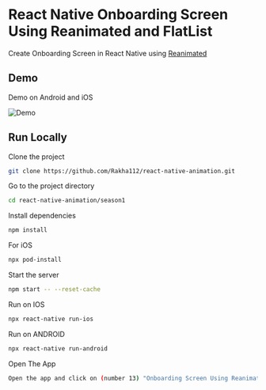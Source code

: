 # React Native Onboarding Screen Using Reanimated and FlatList

Create Onboarding Screen in React Native using [Reanimated](https://docs.swmansion.com/react-native-reanimated/docs)

## Demo

Demo on Android and iOS

![Demo](https://github.com/Rakha112/react-native-animation/blob/main/season1/src/13-React-Native-Onboarding-Screen-2/Demo.gif)

## Run Locally

Clone the project

```bash
git clone https://github.com/Rakha112/react-native-animation.git
```

Go to the project directory

```bash
cd react-native-animation/season1
```

Install dependencies

```bash
npm install
```

For iOS

```bash
npx pod-install
```

Start the server

```bash
npm start -- --reset-cache
```

Run on IOS

```bash
npx react-native run-ios
```

Run on ANDROID

```bash
npx react-native run-android
```

Open The App

```bash
Open the app and click on (number 13) "Onboarding Screen Using Reanimated"
```

